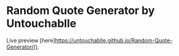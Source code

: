 # Random Quote Generator by Untouchablle
Live preview [here]https://untouchablle.github.io/Random-Quote-Generator/().
